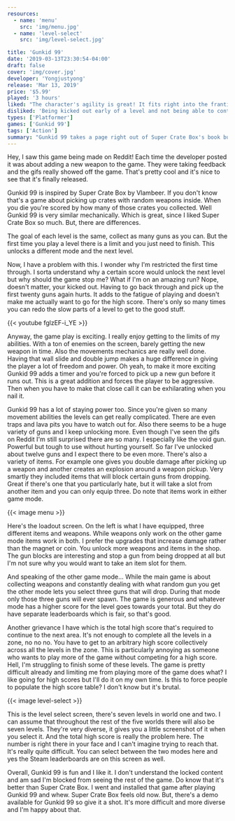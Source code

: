 ```yaml
---
resources:
  - name: 'menu'
    src: 'img/menu.jpg'
  - name: 'level-select'
    src: 'img/level-select.jpg'

title: 'Gunkid 99'
date: '2019-03-13T23:30:54-04:00'
draft: false
cover: 'img/cover.jpg'
developer: 'Yongjustyong'
release: 'Mar 13, 2019'
price: '$5.99'
played: '3 hours'
liked: "The character's agility is great! It fits right into the frantic nature, fantastic arcade feel."
disliked: 'Being kicked out early of a level and not being able to continue playing even though I completed the world.'
types: ['Platformer']
games: ['Gunkid 99']
tags: ['Action']
summary: "Gunkid 99 takes a page right out of Super Crate Box's book but it's better in almost every way. The free movement gives a lot of power to the player which can lead to some crazy close calls. Also there's a ton of weapons which keep the gameplay fresh."
---
```


Hey, I saw this game being made on Reddit! Each time the developer posted it was about adding a new weapon to the game. They were taking feedback and the gifs really showed off the game. That's pretty cool and it's nice to see that it's finally released.

Gunkid 99 is inspired by Super Crate Box by Vlambeer. If you don't know that's a game about picking up crates with random weapons inside. When you die you're scored by how many of those crates you collected. Well Gunkid 99 is very similar mechanically. Which is great, since I liked Super Crate Box so much. But, there are differences.

The goal of each level is the same, collect as many guns as you can. But the first time you play a level there is a limit and you just need to finish. This unlocks a different mode and the next level.

Now, I have a problem with this. I wonder why I'm restricted the first time through. I sorta understand why a certain score would unlock the next level but why should the game stop me? What if I'm on an amazing run? Nope, doesn't matter, your kicked out. Having to go back through and pick up the first twenty guns again hurts. It adds to the fatigue of playing and doesn't make me actually want to go for the high score. There's only so many times you can redo the slow parts of a level to get to the good stuff.

{{< youtube fglzEF-i_YE >}}

Anyway, the game play is exciting. I really enjoy getting to the limits of my abilities. With a ton of enemies on the screen, barely getting the new weapon in time. Also the movements mechanics are really well done. Having that wall slide and double jump makes a huge difference in giving the player a lot of freedom and power. Oh yeah, to make it more exciting Gunkid 99 adds a timer and you're forced to pick up a new gun before it runs out. This is a great addition and forces the player to be aggressive. Then when you have to make that close call it can be exhilarating when you nail it.

Gunkid 99 has a lot of staying power too. Since you're given so many movement abilities the levels can get really complicated. There are even traps and lava pits you have to watch out for. Also there seems to be a huge variety of guns and I keep unlocking more. Even though I've seen the gifs on Reddit I'm still surprised there are so many. I especially like the void gun. Powerful but tough to use without hurting yourself. So far I've unlocked about twelve guns and I expect there to be even more. There's also a variety of items. For example one gives you double damage after picking up a weapon and another creates an explosion around a weapon pickup. Very smartly they included items that will block certain guns from dropping. Great if there's one that you particularly hate, but it will take a slot from another item and you can only equip three. Do note that items work in either game mode.

{{< image menu >}}

Here's the loadout screen. On the left is what I have equipped, three different items and weapons. While weapons only work on the other game mode items work in both. I prefer the upgrades that increase damage rather than the magnet or coin. You unlock more weapons and items in the shop. The gun blocks are interesting and stop a gun from being dropped at all but I'm not sure why you would want to take an item slot for them.

And speaking of the other game mode... While the main game is about collecting weapons and constantly dealing with what random gun you get the other mode lets you select three guns that will drop. During that mode only those three guns will ever spawn. The game is generous and whatever mode has a higher score for the level goes towards your total. But they do have separate leaderboards which is fair, so that's good.

Another grievance I have which is the total high score that's required to continue to the next area. It's not enough to complete all the levels in a zone, no no no. You have to get to an arbitrary high score collectively across all the levels in the zone. This is particularly annoying as someone who wants to play more of the game without competing for a high score. Hell, I'm struggling to finish some of these levels. The game is pretty difficult already and limiting me from playing more of the game does what? I like going for high scores but I'll do it on my own time. Is this to force people to populate the high score table? I don't know but it's brutal.

{{< image level-select >}}

This is the level select screen, there's seven levels in world one and two. I can assume that throughout the rest of the five worlds there will also be seven levels. They're very diverse, it gives you a little screenshot of it when you select it. And the total high score is really the problem here. The number is right there in your face and I can't imagine trying to reach that. It's really quite difficult. You can select between the two modes here and yes the Steam leaderboards are on this screen as well.

Overall, Gunkid 99 is fun and I like it. I don't understand the locked content and am sad I'm blocked from seeing the rest of the game. Do know that it's better than Super Crate Box. I went and installed that game after playing Gunkid 99 and whew. Super Crate Box feels old now. But, there's a demo available for Gunkid 99 so give it a shot. It's more difficult and more diverse and I'm happy about that.
